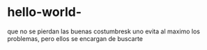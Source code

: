 # hello-world-
que no se pierdan las buenas costumbresk
uno evita al maximo los problemas, pero ellos se encargan de buscarte
